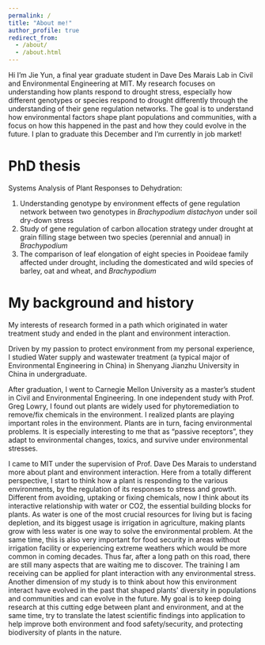 ```yaml
---
permalink: /
title: "About me!"
author_profile: true
redirect_from: 
  - /about/
  - /about.html
---
```


Hi I’m Jie Yun, a final year graduate student in Dave Des Marais Lab in Civil and Environmental Engineering at MIT. My research focuses on understanding how plants respond to drought stress, especially how different genotypes or species respond to drought differently through the understanding of their gene regulation networks. The goal is to understand how environmental factors shape plant populations and communities, with a focus on how this happened in the past and how they could evolve in the future. I plan to graduate this December and I’m currently in job market!


PhD thesis
======
Systems Analysis of Plant Responses to Dehydration:
1. Understanding genotype by environment effects of gene regulation network between two genotypes in <i>Brachypodium distachyon</i> under soil dry-down stress
2. Study of gene regulation of carbon allocation strategy under drought at grain filling stage between two species (perennial and annual) in <i>Brachypodium</i>
3. The comparison of leaf elongation of eight species in Pooideae family affected under drought, including the domesticated and wild species of barley, oat and wheat, and <i>Brachypodium</i>

My background and history 
======
My interests of research formed in a path which originated in water treatment study and ended in the plant and environment interaction. 

Driven by my passion to protect environment from my personal experience, I studied Water supply and wastewater treatment (a typical major of Environmental Engineering in China) in Shenyang Jianzhu University in China in undergraduate. 

After graduation, I went to Carnegie Mellon University as a master’s student in Civil and Environmental Engineering. In one independent study with Prof. Greg Lowry, I found out plants are widely used for phytoremediation to remove/fix chemicals in the environment. I realized plants are playing important roles in the environment. Plants are in turn, facing environmental problems. It is especially interesting to me that as “passive receptors”, they adapt to environmental changes, toxics, and survive under environmental stresses. 

I came to MIT under the supervision of Prof. Dave Des Marais to understand more about plant and environment interaction. Here from a totally different perspective, I start to think how a plant is responding to the various environments, by the regulation of its responses to stress and growth. Different from avoiding, uptaking or fixing chemicals, now I think about its interactive relationship with water or CO2, the essential building blocks for plants. As water is one of the most crucial resources for living but is facing depletion, and its biggest usage is irrigation in agriculture, making plants grow with less water is one way to solve the environmental problem. At the same time, this is also very important for food security in areas without irrigation facility or experiencing extreme weathers which would be more common in coming decades. Thus far, after a long path on this road, there are still many aspects that are waiting me to discover. 
The training I am receiving can be applied for plant interaction with any environmental stress.  
Another dimension of my study is to think about how this environment interact have evolved in the past that shaped plants' diversity in populations and communities and can evolve in the future. 
My goal is to keep doing research at this cutting edge between plant and environment, and at the same time, try to translate the latest scientific findings into application to help improve both environment and food safety/security, and protecting biodiversity of plants in the nature.

